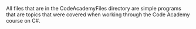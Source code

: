 All files that are in the CodeAcademyFiles directory are simple programs that are topics that were covered when working through the Code Academy course on C#.
